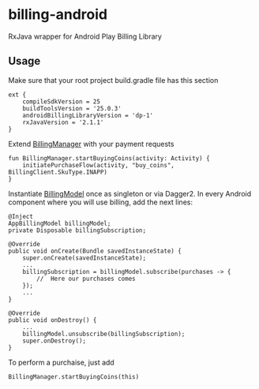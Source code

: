 # billing-android
RxJava wrapper for Android Play Billing Library
## Usage
Make sure that your root project build.gradle file has this section

    ext {
        compileSdkVersion = 25
        buildToolsVersion = '25.0.3'
        androidBillingLibraryVersion = 'dp-1'
        rxJavaVersion = '2.1.1'
    }

Extend [BillingManager](src/main/java/billing/BillingManager.kt) with your payment requests

    fun BillingManager.startBuyingCoins(activity: Activity) {
        initiatePurchaseFlow(activity, "buy_coins", BillingClient.SkuType.INAPP)
    }

Instantiate [BillingModel](src/main/java/billing/BillingModel.kt) once as singleton or via Dagger2.
In every Android component where you will use billing, add the next lines:

    @Inject
    AppBillingModel billingModel;
    private Disposable billingSubscription;

    @Override
    public void onCreate(Bundle savedInstanceState) {
        super.onCreate(savedInstanceState);
        ...
        billingSubscription = billingModel.subscribe(purchases -> {
            //  Here our purchases comes
        });
        ...
    }
    
    @Override
    public void onDestroy() {
        ...
        billingModel.unsubscribe(billingSubscription);
        super.onDestroy();
    }

To perform a purchaise, just add

    BillingManager.startBuyingCoins(this)
